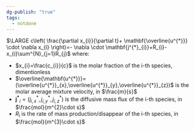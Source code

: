 ```yaml
---
dg-publish: "true"
tags:
  - notdone
---
```

$\LARGE c\left( \frac{\partial x_{i}}{\partial t}+ \mathbf{\overline{u^{*}}} \cdot \nabla x_{i} \right)=- \nabla \cdot \mathbf{j^{*}_{i}}+R_{i}-x_{i}\sum^{N}_{j=1}R_{j}$
where:
- $x_{i}=\frac{c_{i}}{c}$ is the molar fraction of the i-th species, dimentionless
- $\overline{\mathbf{u^{*}}}=(\overline{u^{*}}_{x},\overline{u^{*}}_{y},\overline{u^{*}}_{z})$ is the molar average mixture velocity, in $\frac{m}{s}$
- $\mathbf{j^{*}}_{i}=(j^{*}_{i,x},j^{*}_{i,y},j^{*}_{i,z})$ is the diffusive mass flux of the i-th species, in $\frac{mol}{m^{2}\cdot s}$
- $R_{i}$ is the rate of mass production/disappear of the i-th species, in $\frac{mol}{m^{3}\cdot s}$

